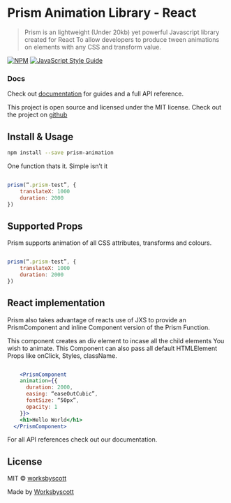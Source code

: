 # Prism Animation Library - React 

> Prism is an lightweight (Under 20kb) yet powerful Javascript library created for React To allow developers to produce tween animations on elements with any CSS and transform value.  

[![NPM](https://img.shields.io/npm/v/prism-animation.svg)](https://www.npmjs.com/package/prism-animation) [![JavaScript Style Guide](https://img.shields.io/badge/code_style-standard-brightgreen.svg)](https://standardjs.com)

### Docs

Check out [documentation](https://prism.worksbyscott.uk) for guides and a full API reference.

This project is open source and licensed under the MIT license. Check out the project on [github](https://github.com/worksbyscott/prism-animation)

## Install & Usage

```bash
npm install --save prism-animation
```

One function thats it. Simple isn’t it

```js

prism(“.prism-test”, {
    translateX: 1000
    duration: 2000
})

```

## Supported Props

Prism supports animation of all CSS attributes, transforms and colours.

```js

prism(“.prism-test”, {
    translateX: 1000
    duration: 2000
})

```

## React implementation 

Prism also takes advantage of reacts use of JXS to provide an 
PrismComponent and inline Component version of the Prism
Function. 

This component creates an div element to incase all the child elements
You wish to animate. This Component can also pass all default HTMLElement
Props like onClick, Styles, className.


```jsx

    <PrismComponent
    animation={{
      duration: 2000,
      easing: “easeOutCubic”,
      fontSize: “50px”,
      opacity: 1
    }}>
    <h1>Hello World</h1>
  </PrismComponent>

```

For all API references check out our documentation. 

## License

MIT © [worksbyscott](https://github.com/worksbyscott)

Made by [Worksbyscott](https://worksbyscott.uk)
